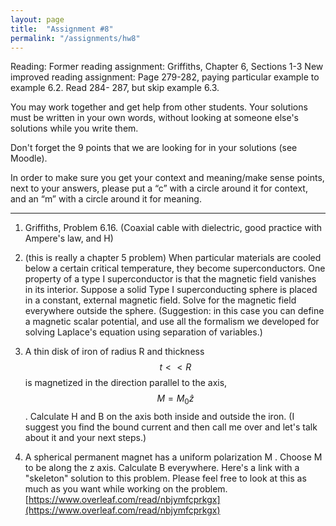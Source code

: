 ```yaml
---
layout: page
title:  "Assignment #8"
permalink: "/assignments/hw8"
---
```


Reading: 
Former reading assignment: Griffiths, Chapter 6, Sections 1-3
New improved reading assignment: Page 279-282, paying particular example to example 6.2. 
Read 284- 287, but skip example 6.3. 


You may work together and get help from other students. Your solutions must be written in your own words, without looking at someone else's solutions while
you write them.

Don't forget the 9 points that we are looking for in your solutions (see Moodle).

In order to make sure you get your context and meaning/make sense points, 
next to your answers, please put a “c” with a circle around it for context, 
and an “m” with a circle around it for meaning.

______________________________________________________________________________

1.  Griffiths, Problem 6.16. (Coaxial cable with dielectric, good practice with Ampere's law, and H)

2. (this is really a chapter 5 problem) When particular materials are cooled below a certain critical temperature, they become
superconductors. One property of a type I superconductor is that the magnetic field vanishes
in its interior. Suppose a solid Type I superconducting sphere is placed in a constant,
external magnetic field. Solve for the magnetic field everywhere outside the sphere. (Suggestion: in this case you can define a magnetic scalar potential, and use
all the formalism we developed for solving Laplace's equation using separation of variables.)

3. A thin disk of iron of radius R and thickness $$t << R$$ is magnetized in the direction parallel to
the axis, $$M = M_0\hat{z}$$ . Calculate H and B on the axis both inside and outside the iron. (I suggest you find the bound current and then call me over and let's talk about it and your next steps.)

4. A spherical permanent magnet has a uniform polarization M . Choose M to be along the
z axis. Calculate B everywhere. 
Here's a link with a "skeleton" solution to this problem.  Please feel free to look at this as much as you want while working on the problem. 
[https://www.overleaf.com/read/nbjymfcprkgx](https://www.overleaf.com/read/nbjymfcprkgx)
